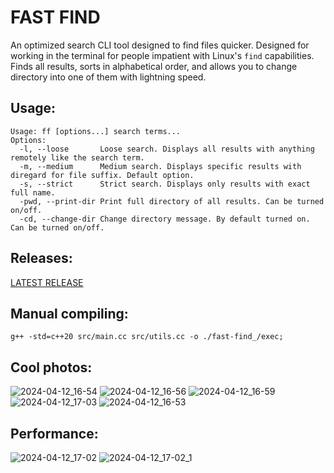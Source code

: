 # FAST FIND #

An optimized search CLI tool designed to find files quicker. Designed for working in the terminal for people impatient with Linux's `find` capabilities. Finds all results, sorts in alphabetical order, and allows you to change directory into one of them with lightning speed.

## Usage: ##
```
Usage: ff [options...] search terms...
Options:
  -l, --loose       Loose search. Displays all results with anything remotely like the search term.
  -m, --medium      Medium search. Displays specific results with diregard for file suffix. Default option.
  -s, --strict      Strict search. Displays only results with exact full name.
  -pwd, --print-dir Print full directory of all results. Can be turned on/off.
  -cd, --change-dir Change directory message. By default turned on. Can be turned on/off.
```

## Releases: ##
[LATEST RELEASE](https://github.com/dmmosh/fast-find/releases/tag/v1.0)

## Manual compiling: ##
```
g++ -std=c++20 src/main.cc src/utils.cc -o ./fast-find_/exec;
```

## Cool photos: ##
![2024-04-12_16-54](https://github.com/dmmosh/fast-find/assets/119987092/2c5d9775-7e1f-4e37-b01d-51aadcec386b)
![2024-04-12_16-56](https://github.com/dmmosh/fast-find/assets/119987092/d9e015f1-c684-46a4-8558-9a2d3103da3e)
![2024-04-12_16-59](https://github.com/dmmosh/fast-find/assets/119987092/3cfa0998-9f10-4b2c-b771-a9871b97dbf1)
![2024-04-12_17-03](https://github.com/dmmosh/fast-find/assets/119987092/23fa1ab8-a760-44e5-8a43-365802962bb6)
![2024-04-12_16-53](https://github.com/dmmosh/fast-find/assets/119987092/34ee7886-ecda-4e3c-ba96-80c9b0a8af5c)

## Performance: ##
![2024-04-12_17-02](https://github.com/dmmosh/fast-find/assets/119987092/fda38fdd-16d8-432b-95f0-7ecadd2465e3)
![2024-04-12_17-02_1](https://github.com/dmmosh/fast-find/assets/119987092/2e628ab9-98bd-4d50-a9f5-8302e01afd81)

